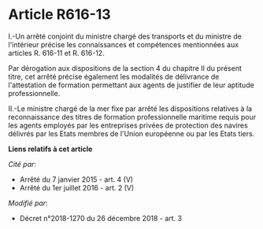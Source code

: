 # Article R616-13

I.-Un arrêté conjoint du ministre chargé des transports et du ministre de l'intérieur précise les connaissances et
compétences mentionnées aux articles R. 616-11 et R. 616-12.

Par dérogation aux dispositions de la section 4 du chapitre II du présent titre, cet arrêté précise également les modalités
de délivrance de l'attestation de formation permettant aux agents de justifier de leur aptitude professionnelle.

II.-Le ministre chargé de la mer fixe par arrêté les dispositions relatives à la reconnaissance des titres de formation
professionnelle maritime requis pour les agents employés par les entreprises privées de protection des navires délivrés par
les Etats membres de l'Union européenne ou par les Etats tiers.

**Liens relatifs à cet article**

_Cité par_:

  - Arrêté du 7 janvier 2015 - art. 4 (V)
  - Arrêté du 1er juillet 2016 - art. 2 (V)

_Modifié par_:

  - Décret n°2018-1270 du 26 décembre 2018 - art. 3
